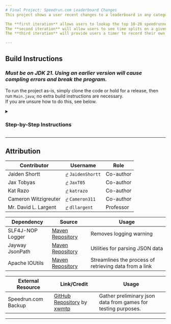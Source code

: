 ```yaml
---
# Final Project: Speedrun.com Leaderboard Changes
This project shows a user recent changes to a leaderboard in any category of any game. Results can be filtered by top position and sorted by a few methods.

The **first iteration** allows users to lookup the top 10-20 speedrunners on a given leaderboard. It runs in the Command-Line Interface.  
The **second iteration** will allow users to see time splits on a given speedrun. It will run in a JavaFX GUI.  
The **third iteration** will provide users a timer to record their own time splits. It will run in a JavaFX GUI.  

---
```

## Build Instructions
### ***Must be on JDK 21. Using an earlier version will cause compling errors and break the program.***
To run the project as-is, simply clone the code or hold for a release, then run `Main.java`; no extra build instructions are necessary.  
If you are unsure how to do this, see below.

<details>
   <summary><h3>Step-by-Step Instructions</h3></summary>
       <p>
       1. <a href="https://www.jetbrains.com/idea/download/" itemprop="Download IntelliJ">Install IntelliJ IDEA</a> if you haven't already.
       <p>
       2. Once IntelliJ is open, navigate to <b>File > New > Project from Version Control</b>.
       <p>
       3. In the <kbd>URL</kbd> field, paste the link to this repository's code, which you can acquire by going to <kbd><> Code</kbd>.
       <p>
       4. Once Gradle finishes building the project, run `Main.java`.
</details>

---
## Attribution
| Contributor          | Username                                                       | Role      | 
|----------------------|----------------------------------------------------------------|-----------|
| Jaiden Shortt        | <kbd>[☍](https://github.com/JaidenShortt)</kbd> `JaidenShortt` | Co-author |
| Jax Tobyas           | <kbd>[☍](https://github.com/JaxT05)</kbd>       `JaxT05`       | Co-author |
| Kat Razo             | <kbd>[☍](https://github.com/katrazo)</kbd>      `katrazo`      | Co-author | 
| Cameron Witzigreuter | <kbd>[☍](https://github.com/Cameron311)</kbd>   `Cameron311`   | Co-author |
| Mr. David L. Largent | <kbd>[☍](https://github.com/dllargent)</kbd>    `dllargent`    | Professor |
       
| Dependency       | Source                                                                               | Usage                                                  |
|------------------|--------------------------------------------------------------------------------------|--------------------------------------------------------|
| SLF4J-NOP Logger | [Maven Repository](https://mvnrepository.com/artifact/org.slf4j/slf4j-nop)           | Removes logging warning                                |
| Jayway JsonPath  | [Maven Repository](https://mvnrepository.com/artifact/com.jayway.jsonpath/json-path) | Utilities for parsing JSON data                        |
| Apache IOUtils   | [Maven Repository](https://mvnrepository.com/artifact/commons-io/commons-io)         | Streamlines the process of retrieving data from a link |

| External Resource   | Link/Credit                                                                                   | Usage                                                         |
|---------------------|-----------------------------------------------------------------------------------------------|---------------------------------------------------------------|
| Speedrun.com Backup | [GitHub Repository](https://github.com/xwmtp/src-backup) by [xwmtp](https://github.com/xwmtp) | Gather preliminary json data from games for testing purposes. |

---
